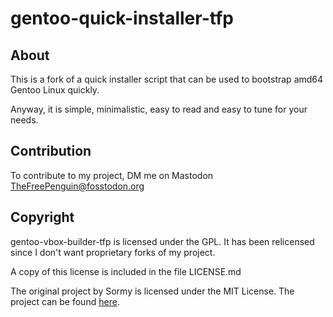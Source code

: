 # gentoo-quick-installer-tfp

## About

This is a fork of a quick installer script that can be used to bootstrap amd64 Gentoo Linux quickly.

Anyway, it is simple, minimalistic, easy to read and easy to tune for your needs.


## Contribution

To contribute to my project, DM me on Mastodon TheFreePenguin@fosstodon.org


## Copyright

gentoo-vbox-builder-tfp is licensed under the GPL. It has been relicensed since I don't want proprietary forks of my project.

A copy of this license is included in the file LICENSE.md

The original project by Sormy is licensed under the MIT License. The project can be found [here](https://github.com/sormy/gentoo-quick-installer).

